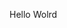 Hello Wolrd
























































































































































































































































































































































































































































































































































